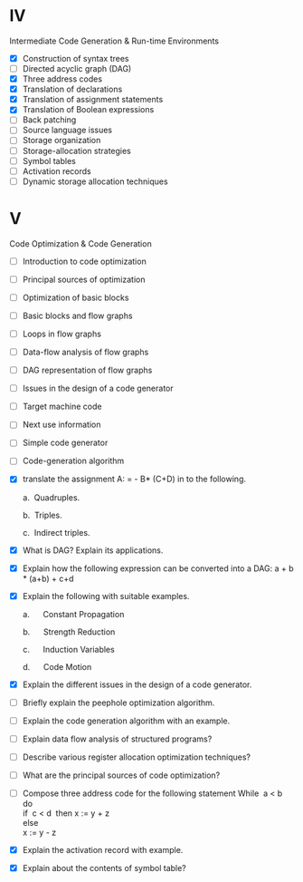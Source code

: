 # IV
Intermediate Code Generation & Run-time Environments
- [x]  Construction of syntax trees
- [ ]  Directed acyclic graph (DAG)
- [x]  Three address codes
- [x]  Translation of declarations
- [x]  Translation of assignment statements
- [x]  Translation of Boolean expressions
- [ ]  Back patching
- [ ]  Source language issues
- [ ]  Storage organization
- [ ]  Storage-allocation strategies
- [ ]  Symbol tables
- [ ]  Activation records
- [ ]  Dynamic storage allocation techniques

# V
Code Optimization & Code Generation

- [ ]  Introduction to code optimization
- [ ]  Principal sources of optimization
- [ ]  Optimization of basic blocks
- [ ]  Basic blocks and flow graphs
- [ ]  Loops in flow graphs
- [ ]  Data-flow analysis of flow graphs
- [ ]  DAG representation of flow graphs
- [ ]  Issues in the design of a code generator
- [ ]  Target machine code
- [ ]  Next use information
- [ ]  Simple code generator
- [ ]  Code-generation algorithm



- [x] translate the assignment A: = - B* (C+D) in to the following.

	a.  Quadruples.
	
	b.  Triples.
	
	c.  Indirect triples.

- [x] What is DAG? Explain its applications.

- [x] Explain how the following expression can be converted into a DAG: a + b * (a+b) + c+d

- [x] Explain the following with suitable examples.

	a.      Constant Propagation
	
	b.      Strength Reduction
	
	c.      Induction Variables
	
	d.      Code Motion

- [x] Explain the different issues in the design of a code generator.

- [ ] Briefly explain the peephole optimization algorithm.

- [ ] Explain the code generation algorithm with an example.

- [ ] Explain data flow analysis of structured programs?

- [ ] Describe various register allocation optimization techniques?

- [ ] What are the principal sources of code optimization?

- [ ] Compose three address code for the following statement
	While  a < b   do	
	if  c < d  then	
	x := y + z	
	else	
	x := y - z

- [x] Explain the activation record with example.

- [x] Explain about the contents of symbol table?